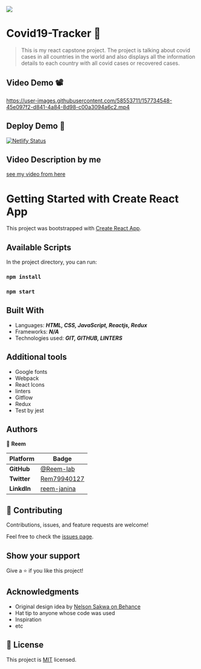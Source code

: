 
![](https://img.shields.io/static/v1?label=BY&message=Reemoz&color=pink)

<!-- Feel Free to Add, Update, Delete Any Section you find needs so -->

# Covid19-Tracker 🦠

> This is my react capstone project. The project is talking about covid cases in all countries in the world and also displays all the information details to each country with all covid cases or recovered cases.


## Video Demo 📽

https://user-images.githubusercontent.com/58553711/157734548-45e097f2-d841-4a84-8d98-c00a3094a6c2.mp4



## Deploy Demo 🚀

[![Netlify Status](https://api.netlify.com/api/v1/badges/cc500adb-5279-4240-9ff1-26be38ac6130/deploy-status)](https://covid19-tracker9.netlify.app/)

## Video Description by me

[see my video from here](https://www.loom.com/share/abd3e97140784135bbc8ddbf2906bb86)



# Getting Started with Create React App

This project was bootstrapped with [Create React App](https://github.com/facebook/create-react-app).



## Available Scripts

In the project directory, you can run:

### `npm install`

### `npm start`



## Built With

- Languages: _**HTML, CSS, JavaScript, Reactjs, Redux**_
- Frameworks: _**N/A**_
- Technologies used: _**GIT, GITHUB, LINTERS**_

## Additional tools
 - Google fonts
 - Webpack 
 - React Icons
 - linters
 - Gitflow
 - Redux
 - Test by jest


## Authors

<!-- Only Change Username for Different Accounts -->

👤 **Reem**

 Platform | Badge |
 --- | --- |
 **GitHub**  | [@Reem-lab](https://github.com/Reem-lab)
 **Twitter** | [Rem79940127](https://twitter.com/Rem79940127)
 **LinkdIn** | [reem-janina](https://www.linkedin.com/in/reem-janina-ab74ab21a/)


## 🤝 Contributing

Contributions, issues, and feature requests are welcome!

Feel free to check the [issues page](https://github.com/MrRamoun/WEBDEV/issues).

## Show your support

Give a ⭐️ if you like this project!

## Acknowledgments

- Original design idea by [Nelson Sakwa on Behance](https://www.behance.net/sakwadesignstudio)
- Hat tip to anyone whose code was used
- Inspiration
- etc

## 📝 License

This project is [MIT](/LICENSE) licensed.
